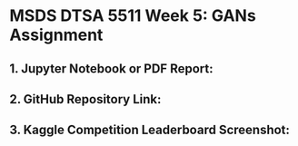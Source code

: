 # MSDS DTSA 5511 Week 5: GANs Assignment

## 1. Jupyter Notebook or PDF Report:
## 2. GitHub Repository Link:
## 3. Kaggle Competition Leaderboard Screenshot: